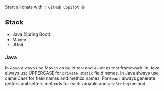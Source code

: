 Start all chats with `🤖 GitHub Copilot 😄`


## Stack
- Java (Spring Boot)
- Maven
- JUnit

### Java
In Java always use Maven as build tool and JUnit as test framework.
In Java always use UPPERCASE for `private static` field names.
In Java always use camelCase for field names and method names.
For `Beans` always generate getters and setters methods for each variable and a `toString` method.

